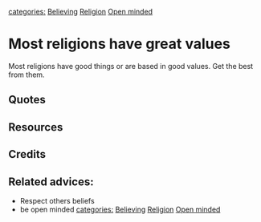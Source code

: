 [categories:](categories/index.md) [Believing](../categories/Believing.md) [Religion](../categories/Religion.md) [Open minded](../categories/Open%20minded.md)
# Most religions have great values

Most religions have good things or are based in good values. Get the best from them.

## Quotes

## Resources

## Credits

## Related advices:

- Respect others beliefs
- be open minded
[categories:](categories/index.md) [Believing](../categories/Believing.md) [Religion](../categories/Religion.md) [Open minded](../categories/Open%20minded.md)